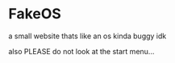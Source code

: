 # FakeOS
a small website thats like an os kinda buggy idk

also PLEASE do not look at the start menu...
